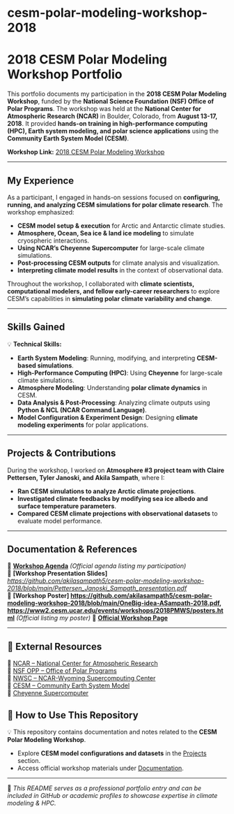 # cesm-polar-modeling-workshop-2018

# 2018 CESM Polar Modeling Workshop Portfolio

This portfolio documents my participation in the **2018 CESM Polar Modeling Workshop**, funded by the **National Science Foundation (NSF) Office of Polar Programs**. The workshop was held at the **National Center for Atmospheric Research (NCAR)** in Boulder, Colorado, from **August 13-17, 2018**. It provided **hands-on training in high-performance computing (HPC), Earth system modeling, and polar science applications** using the **Community Earth System Model (CESM)**.

 **Workshop Link:** [2018 CESM Polar Modeling Workshop](https://www2.cesm.ucar.edu/events/workshops/2018PMWS/)  

---

##  My Experience

As a participant, I engaged in hands-on sessions focused on **configuring, running, and analyzing CESM simulations for polar climate research**. The workshop emphasized:

- **CESM model setup & execution** for Arctic and Antarctic climate studies.
- **Atmosphere, Ocean, Sea ice & land ice modeling** to simulate cryospheric interactions.
- **Using NCAR’s Cheyenne Supercomputer** for large-scale climate simulations.
- **Post-processing CESM outputs** for climate analysis and visualization.
- **Interpreting climate model results** in the context of observational data.

Throughout the workshop, I collaborated with **climate scientists, computational modelers, and fellow early-career researchers** to explore CESM’s capabilities in **simulating polar climate variability and change**.

---

## Skills Gained

💡 **Technical Skills:**
- **Earth System Modeling**: Running, modifying, and interpreting **CESM-based simulations**.
- **High-Performance Computing (HPC)**: Using **Cheyenne** for large-scale climate simulations.
- **Atmosphere Modeling**: Understanding **polar climate dynamics** in CESM.
- **Data Analysis & Post-Processing**: Analyzing climate outputs using **Python & NCL (NCAR Command Language)**.
-  **Model Configuration & Experiment Design**: Designing **climate modeling experiments** for polar applications.

---

##  Projects & Contributions

During the workshop, I worked on **Atmosphere #3 project team with	Claire Pettersen, Tyler Janoski, and Akila Sampath**, where I:
-  **Ran CESM simulations to analyze Arctic climate projections**.
-  **Investigated climate feedbacks by modifying sea ice albedo and surface temperature parameters**.
-  **Compared CESM climate projections with observational datasets** to evaluate model performance.

---

##  Documentation & References

📑 **[Workshop Agenda]((https://github.com/akilasampath5/cesm-polar-modeling-workshop-2018/blob/main/Agenda_2018Polarmodelingworkshop.pdf))** *(Official agenda listing my participation)*  
📑 **[Workshop Presentation Slides]** *https://github.com/akilasampath5/cesm-polar-modeling-workshop-2018/blob/main/Pettersen_Janoski_Sampath_presentation.pdf*  
📑 **[Workshop Poster] https://github.com/akilasampath5/cesm-polar-modeling-workshop-2018/blob/main/OneBig-idea-ASampath-2018.pdf, https://www2.cesm.ucar.edu/events/workshops/2018PMWS/posters.html** *(Official listing my poster)* 
📑 **[Official Workshop Page](https://www2.cesm.ucar.edu/events/workshops/2018PMWS/)**  

---

## 🔗 External Resources

🔹 [NCAR – National Center for Atmospheric Research](https://www.ucar.edu/)  
🔹 [NSF OPP – Office of Polar Programs](https://www.nsf.gov/div/index.jsp?div=OPP)  
🔹 [NWSC – NCAR-Wyoming Supercomputing Center](https://www.cisl.ucar.edu/ncar-wyoming-supercomputing-center)  
🔹 [CESM – Community Earth System Model](https://www.cesm.ucar.edu/)  
🔹 [Cheyenne Supercomputer](https://www.cisl.ucar.edu/ncar-supercomputing-history/cheyenne)  


## 📖 How to Use This Repository
💡 This repository contains documentation and notes related to the **CESM Polar Modeling Workshop**.  
- Explore **CESM model configurations and datasets** in the [Projects](#-projects--contributions) section.  
- Access official workshop materials under [Documentation](#-documentation--references).  

---

🚀 *This README serves as a professional portfolio entry and can be included in GitHub or academic profiles to showcase expertise in climate modeling & HPC.*  
